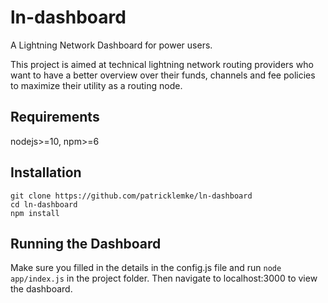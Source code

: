 # ln-dashboard
A Lightning Network Dashboard for power users.

This project is aimed at technical lightning network routing providers who want to have a better overview over their funds,
channels and fee policies to maximize their utility as a routing node.

## Requirements
nodejs>=10,
npm>=6

## Installation
    git clone https://github.com/patricklemke/ln-dashboard
    cd ln-dashboard
    npm install
    
## Running the Dashboard
Make sure you filled in the details in the config.js file and run `node app/index.js` in the project folder. Then navigate to localhost:3000 to view the dashboard.
